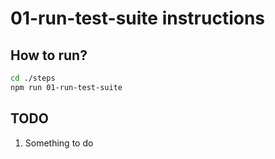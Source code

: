 # 01-run-test-suite instructions

## How to run?

```Bash
cd ./steps
npm run 01-run-test-suite
```

## TODO

1. Something to do
